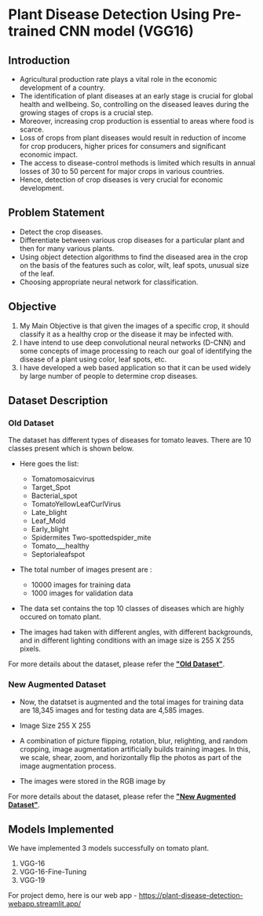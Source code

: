 # Plant Disease Detection Using Pre-trained CNN model (VGG16)

## Introduction
- Agricultural production rate plays a vital role in the economic
development of a country.
- The identification of plant diseases at an early stage is crucial for global health and wellbeing. So, controlling on the diseased leaves
during the growing stages of crops is a crucial step.
- Moreover, increasing crop production is essential to areas where food is scarce.
- Loss of crops from plant diseases would result in
reduction of income for crop producers, higher
prices for consumers and significant economic impact.
- The access to disease-control methods is limited
which results in annual losses of 30 to 50
percent for major crops in various countries. 
- Hence, detection of crop diseases is very crucial for economic development.


## Problem Statement
- Detect the crop diseases.
- Differentiate between various crop
diseases for a particular plant and then
for many various plants.
- Using object detection algorithms to find
the diseased area in the crop on the basis
of the features such as color, wilt, leaf
spots, unusual size of the leaf.
- Choosing appropriate neural network for
classification. 

## Objective
1. My Main Objective is that given the images of a specific crop, it
should classify it as a healthy crop or the disease it may be
infected with.
2. I have intend to use deep convolutional neural networks (D-CNN)
and some concepts of image processing to reach our goal of
identifying the disease of a plant using color, leaf spots, etc.
3. I have developed a web based application so that it can be used
widely by large number of people to determine crop diseases.



## Dataset Description

### Old Dataset
The dataset has different types of diseases for tomato leaves. There are 10 classes present which is shown below.

- Here goes the list:
  - Tomatomosaicvirus
  - Target_Spot
  - Bacterial_spot
  - TomatoYellowLeafCurlVirus
  - Late_blight
  - Leaf_Mold
  - Early_blight
  - Spidermites Two-spottedspider_mite
  - Tomato___healthy
  - Septorialeafspot

- The total number of images present are :
  - 10000 images for training data
  - 1000 images for validation data

- The data set contains the top 10 classes of diseases which are
highly occured on tomato plant.
- The images had taken with different angles, with different
backgrounds, and in different lighting conditions with an image size is 255 X 255 pixels.

For more details about the dataset, please refer the [**"Old Dataset"**][2].

[1]: https://www.kaggle.com/datasets/kaustubhb999/tomatoleaf "Title"


### New Augmented Dataset

- Now, the datatset is augmented and the total images for training data are 18,345 images and for testing data are 4,585 images.

- Image Size 255 X 255

- A combination of picture flipping, rotation, blur, relighting, and
random cropping, image augmentation artificially builds training
images. In this, we scale, shear, zoom, and horizontally flip the
photos as part of the image augmentation process.

- The images were stored in the RGB image by

For more details about the dataset, please refer the [**"New Augmented Dataset"**][3].

[2]: https://www.kaggle.com/datasets/noulam/tomato "Title"



## Models Implemented

We have implemented 3 models successfully on tomato plant.
1. VGG-16
2. VGG-16-Fine-Tuning
3. VGG-19

For project demo, here is our web app - https://plant-disease-detection-webapp.streamlit.app/

[3]: https://github.com/bijaycd/Plant-Disease-Detection
